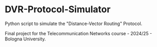 # DVR-Protocol-Simulator
Python script to simulate the "Distance-Vector Routing" Protocol.

Final project for the Telecommunication Networks course - 2024/25 - Bologna University.
